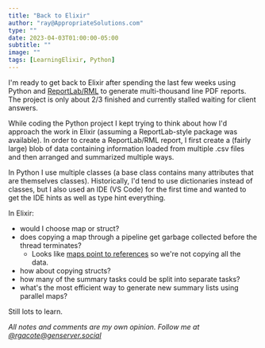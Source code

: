 ```yaml
---
title: "Back to Elixir"
author: "ray@AppropriateSolutions.com"
type: ""
date: 2023-04-03T01:00:00-05:00
subtitle: ""
image: ""
tags: [LearningElixir, Python]
---
```


I'm ready to get back to Elixir after spending the last few weeks using Python and [ReportLab/RML](https://www.reportlab.com/) to generate multi-thousand line PDF reports.
The project is only about 2/3 finished and currently stalled waiting for client answers.

While coding the Python project I kept trying to think about how I'd approach the work in Elixir (assuming a ReportLab-style package was available).
In order to create a ReportLab/RML report, I first create a (fairly large) blob of data containing information loaded from multiple .csv files and then arranged and summarized multiple ways.

In Python I use multiple classes (a base class contains many attributes that are themselves classes).
Historically, I'd tend to use dictionaries instead of classes, but I also used an IDE (VS Code) for the first time and wanted to get the IDE hints as well as type hint everything.

In Elixir:
<!--more-->
- would I choose map or struct?
- does copying a map through a pipeline get garbage collected before the thread terminates?
  - Looks like [maps point to references](https://elixirforum.com/t/how-elixir-manages-memory/5989) so we're not copying all the data.
- how about copying structs?
- how many of the summary tasks could be split into separate tasks?
- what's the most efficient way to generate new summary lists using parallel maps?

Still lots to learn.


_All notes and comments are my own opinion. Follow me at [@rgacote@genserver.social](https://genserver.social/rgacote)_
